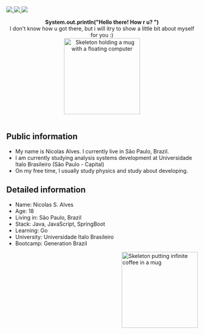 <div>
    <a target='_blank' href="https://twitch.tv/Gloowerzin">
        <img src="https://img.shields.io/badge/Twitch-9146FF?style=for-the-badge&logo=twitch&logoColor=white">
    </a>
    <a target='_blank' href="https://instagram.com/n.alveesz">
        <img src="https://img.shields.io/badge/Instagram-E4405F?style=for-the-badge&logo=instagram&logoColor=white">
    </a>
    <a target='_blank' href="https://www.linkedin.com/in/nicolas-alves-a19650214/">
        <img src="https://img.shields.io/badge/LinkedIn-0077B5?style=for-the-badge&logo=linkedin&logoColor=white">
    </a>
</div>
<p align="center">
    <b> System.out.println("Hello there! How r u? ") </b> <br/>
    I don't know how u got there, but i will itry to show a little bit about myself for you :) <br/>
    <img alt="Skeleton holding a mug with a floating computer" src="https://64.media.tumblr.com/58d8a7c0e3c64f7e4505cdb4091eb159/tumblr_ozrtbsdD871w4zyh1o5_500.gifv" width="200" > <br/>
    <br/>
  </p>
  
## Public information
<ul>
<li>My name is Nicolas Alves. I currently live in São Paulo, Brazil.</li>
<li>I am currently studying analysis systems development at Universidade Italo Brasileiro (São Paulo - Capital)</li>
<li>On my free time, I usually study physics and study about developing.</li>
</ul>

## Detailed information
<ul>
<li>Name: Nicolas S. Alves</li>
<li>Age: 18</li>
<li>Living in: São Paulo, Brazil</li>
<li>Stack: Java, JavaScript, SpringBoot</li>
<li>Learning: Go</li>
<li>University: Universidade Italo Brasileiro</li>
<li>Bootcamp: Generation Brazil</li>
</ul>

<img alt="Skeleton putting infinite coffee in a mug" align="right" src="https://64.media.tumblr.com/250faa2de4c15934d02d064d85cd9e41/tumblr_neyqoyrM051qza1qzo1_500.gifv" width="200" >
